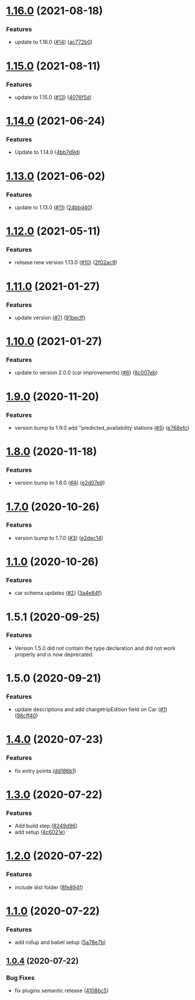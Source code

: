 # [1.16.0](https://github.com/chargetrip/types/compare/v1.15.0...v1.16.0) (2021-08-18)


### Features

* update to 1.16.0 ([#14](https://github.com/chargetrip/types/issues/14)) ([ac772b0](https://github.com/chargetrip/types/commit/ac772b087e4f744834723bc2d0acc890f0e15a61))

# [1.15.0](https://github.com/chargetrip/types/compare/v1.14.0...v1.15.0) (2021-08-11)


### Features

* update to 1.15.0 ([#13](https://github.com/chargetrip/types/issues/13)) ([4076f5d](https://github.com/chargetrip/types/commit/4076f5d76a91e6794c662c5a61ceb847b21067cc))

# [1.14.0](https://github.com/chargetrip/types/compare/v1.13.0...v1.14.0) (2021-06-24)


### Features

* Update to 1.14.0 ([4bb7d9d](https://github.com/chargetrip/types/commit/4bb7d9d00e1804357e77b1c69e4b5738d021d971))

# [1.13.0](https://github.com/chargetrip/types/compare/v1.12.0...v1.13.0) (2021-06-02)


### Features

* update to 1.13.0 ([#11](https://github.com/chargetrip/types/issues/11)) ([24bbd40](https://github.com/chargetrip/types/commit/24bbd4008c0dba480ff21ba92bd90230ac8d686b))

# [1.12.0](https://github.com/chargetrip/types/compare/v1.11.0...v1.12.0) (2021-05-11)


### Features

* release new version 1.13.0 ([#10](https://github.com/chargetrip/types/issues/10)) ([2f02ac9](https://github.com/chargetrip/types/commit/2f02ac97868578b1449eae93139a2a5b48eed34d))

# [1.11.0](https://github.com/chargetrip/types/compare/v1.10.0...v1.11.0) (2021-01-27)


### Features

* update version ([#7](https://github.com/chargetrip/types/issues/7)) ([91becff](https://github.com/chargetrip/types/commit/91becff7006a6e837fd43671f74b157d0f3f7401))

# [1.10.0](https://github.com/chargetrip/types/compare/v1.9.0...v1.10.0) (2021-01-27)


### Features

* update to version 2.0.0 (car improvements) ([#6](https://github.com/chargetrip/types/issues/6)) ([8c007eb](https://github.com/chargetrip/types/commit/8c007eb2fcd50200e52850b0d2bd59cf5e69f8d4))

# [1.9.0](https://github.com/chargetrip/types/compare/v1.8.0...v1.9.0) (2020-11-20)


### Features

* version bump to 1.9.0 add "predicted_availability stations ([#5](https://github.com/chargetrip/types/issues/5)) ([e768efc](https://github.com/chargetrip/types/commit/e768efcb4b147158b69177c4f47c02c31c87c5c9))

# [1.8.0](https://github.com/chargetrip/types/compare/v1.7.0...v1.8.0) (2020-11-18)


### Features

* version bump to 1.8.0 ([#4](https://github.com/chargetrip/types/issues/4)) ([e2d07e9](https://github.com/chargetrip/types/commit/e2d07e9444ded33802fa6562581b2b353d9d14ee))

# [1.7.0](https://github.com/chargetrip/types/compare/v1.6.0...v1.7.0) (2020-10-26)


### Features

* version bump to 1.7.0 ([#3](https://github.com/chargetrip/types/issues/3)) ([e2dec14](https://github.com/chargetrip/types/commit/e2dec1441d1c8e411979f18d8605c79195c5e606))

# [1.1.0](https://github.com/chargetrip/types/compare/v1.0.0...v1.1.0) (2020-10-26)


### Features

* car schema updates ([#2](https://github.com/chargetrip/types/issues/2)) ([3a4e84f](https://github.com/chargetrip/types/commit/3a4e84f28a98a6cd9cfb7bbeaf52a539a3163562))

# 1.5.1 (2020-09-25)


### Features

* Version 1.5.0 did not contain the type declaration and did not work properly and is now deprecated.

# 1.5.0 (2020-09-21)


### Features

* update descriptions and add chargetripEdition field on Car ([#1](https://github.com/chargetrip/types/issues/1)) ([98cff40](https://github.com/chargetrip/types/commit/98cff40379cf6a9ab2eccee931bbb7c211992d8f))

# [1.4.0](https://github.com/chargetrip/types/compare/v1.3.0...v1.4.0) (2020-07-23)


### Features

* fix entry points ([dd186b1](https://github.com/chargetrip/types/commit/dd186b1c3963c0b43a4ff72faa1b1189a473a85f))

# [1.3.0](https://github.com/chargetrip/types/compare/v1.2.0...v1.3.0) (2020-07-22)


### Features

* Add build step ([8249d96](https://github.com/chargetrip/types/commit/8249d962e05c9452670888c5d9a0c4781dd15cf8))
* add setup ([4c6021e](https://github.com/chargetrip/types/commit/4c6021e35ce1b4a8f27ff5becad74b1efb9f2806))

# [1.2.0](https://github.com/chargetrip/types/compare/v1.1.0...v1.2.0) (2020-07-22)


### Features

* include dist folder ([8fe894f](https://github.com/chargetrip/types/commit/8fe894f07f9d2d2c18e92d23a5bf8544eae21f56))

# [1.1.0](https://github.com/chargetrip/types/compare/v1.0.4...v1.1.0) (2020-07-22)


### Features

* add rollup and babel setup ([5a78e7b](https://github.com/chargetrip/types/commit/5a78e7b658878a83d2e52f86148dd7438c69613b))

## [1.0.4](https://github.com/chargetrip/types/compare/v1.0.3...v1.0.4) (2020-07-22)


### Bug Fixes

* fix plugins semantic release ([4108bc5](https://github.com/chargetrip/types/commit/4108bc528c11dd5049f58e637f630be05b4051a6))
